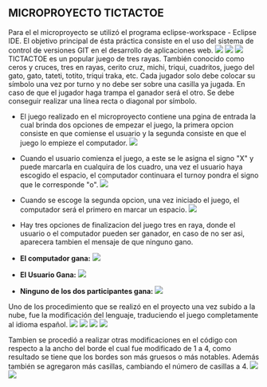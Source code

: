 ## MICROPROYECTO TICTACTOE

Para el el microproyecto se utilizó el programa eclipse-workspace - Eclipse IDE.  El objetivo principal de ésta práctica consiste en el uso del sistema de control de versiones GIT en el desarrollo de aplicaciones web.
![](https://www.eclipse.org/org/artwork/images/eclipse_ide_logo.png)
![](https://es.wizcase.com/wp-content/uploads/2022/03/GitHub-Logo.png)
![](https://vabadus.es/images/cache/imagen_nodo/images/articulos/5c9deedea0c7e844300455.png)
TICTACTOE es un popular juego de tres rayas. También conocido como ceros y cruces, tres en rayas, cerito cruz, michi, triqui, cuadritos, juego del gato, gato, tateti, totito, triqui traka, etc. Cada jugador solo debe colocar su símbolo una vez por turno y no debe ser sobre una casilla ya jugada. En caso de que el jugador haga trampa el ganador será el otro. Se debe conseguir realizar una línea recta o diagonal por símbolo.

- El juego realizado en el microproyecto contiene una pgina de entrada la cual brinda dos opciones de empezar el juego, la primera opcion consiste en que comiense el usuario y la segunda consiste en que el juego lo empieze el computador.
![](https://github.com/Magredom/TicTacToe/blob/master/Captura%20desde%202023-04-12%2010-39-08.png?raw=true)

- Cuando el usuario comienza el juego, a este se le asigna el signo "X" y puede marcarla en cualquira de los cuadro, una vez el usuario haya escogido el espacio, el computador continuara el turnoy pondra el signo que le corresponde "o".
![](https://raw.githubusercontent.com/Magredom/TicTacToe/bd36f10d2ca38a3b4ea92735ba0ce67496cae3ce/Captura%20desde%202023-04-11%2020-23-40.png)

- Cuando se escoge la segunda opcion, una vez iniciado el juego, el computador será el primero en marcar un espacio.
![](https://raw.githubusercontent.com/Magredom/TicTacToe/bd36f10d2ca38a3b4ea92735ba0ce67496cae3ce/Captura%20desde%202023-04-11%2020-24-28.png)
- Hay tres opciones de finalizacion del juego tres en raya, donde el usuario o el computador pueden ser ganador, en caso de no ser asi, aparecera tambien el mensaje de que ninguno gano.

- **El computador gana:**
![](https://raw.githubusercontent.com/Magredom/TicTacToe/bd36f10d2ca38a3b4ea92735ba0ce67496cae3ce/Captura%20desde%202023-04-11%2020-25-17.png)

- **El Usuario Gana:**
![](https://github.com/Magredom/TicTacToe/blob/master/Captura%20desde%202023-04-12%2010-29-21.png?raw=true)

- **Ninguno de los dos participantes gana:**
![](https://raw.githubusercontent.com/Magredom/TicTacToe/bd36f10d2ca38a3b4ea92735ba0ce67496cae3ce/Captura%20desde%202023-04-11%2020-25-45.png)

Uno de los procedimiento que se realizó en el proyecto una vez subido a la nube, fue la modificación del lenguaje, traduciendo el juego completamente al idioma español.
![](https://github.com/Magredom/TicTacToe/blob/master/Captura%20desde%202023-04-11%2023-18-43.png?raw=true)
![](https://raw.githubusercontent.com/Magredom/TicTacToe/bd36f10d2ca38a3b4ea92735ba0ce67496cae3ce/Captura%20desde%202023-04-11%2023-48-36.png)
![](https://raw.githubusercontent.com/Magredom/TicTacToe/bd36f10d2ca38a3b4ea92735ba0ce67496cae3ce/Captura%20desde%202023-04-11%2023-49-48.png)
![](https://raw.githubusercontent.com/Magredom/TicTacToe/bd36f10d2ca38a3b4ea92735ba0ce67496cae3ce/Captura%20desde%202023-04-11%2023-46-18.png)

Tambien se procedió a realizar otras modificaciones en el código con respecto a la ancho del borde el cual fue modificado de 1 a 4, como resultado se tiene que los bordes son más gruesos o más notables. Además también se agregaron más casillas, cambiando el número de casillas a 4.
![](https://raw.githubusercontent.com/Magredom/TicTacToe/bd36f10d2ca38a3b4ea92735ba0ce67496cae3ce/Captura%20desde%202023-04-12%2001-07-42.png)
![](https://raw.githubusercontent.com/Magredom/TicTacToe/bd36f10d2ca38a3b4ea92735ba0ce67496cae3ce/Captura%20desde%202023-04-12%2001-09-16.png)
